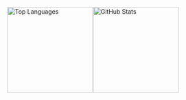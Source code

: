 <div style="display: flex; align-items: center;">
  <img src="https://github-readme-stats.vercel.app/api/top-langs/?username=yaroslav957&theme=gruvbox" alt="Top Languages" style="height: 200px;">
  <img src="https://github-readme-stats.vercel.app/api?username=yaroslav957&show_icons=true&theme=gruvbox" alt="GitHub Stats" style="height: 200px;">
</div>
